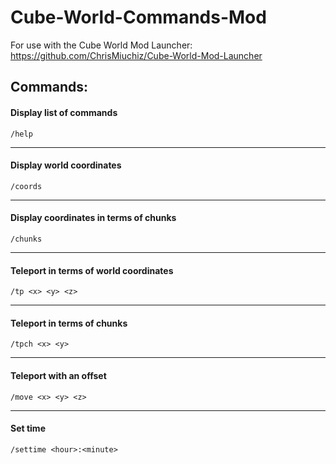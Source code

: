 # Cube-World-Commands-Mod
For use with the Cube World Mod Launcher: https://github.com/ChrisMiuchiz/Cube-World-Mod-Launcher

## Commands:
  #### Display list of commands
  
    /help
    
 ---
 
  #### Display world coordinates
  
    /coords
    
 ---
 
 #### Display coordinates in terms of chunks
 
    /chunks
    
 ---
 
 #### Teleport in terms of world coordinates

 
    /tp <x> <y> <z>
    
 ---
 #### Teleport in terms of chunks
 
    /tpch <x> <y>
    
 ---
 #### Teleport with an offset
 
    /move <x> <y> <z>
    
 ---
 #### Set time
 
    /settime <hour>:<minute>
    
